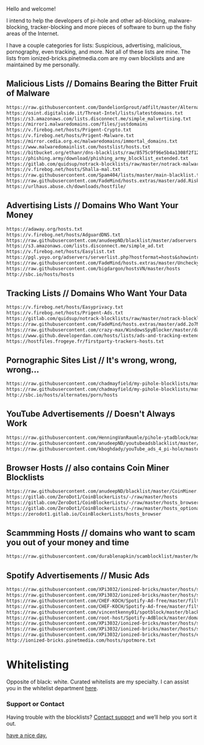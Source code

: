 Hello and welcome!

I intend to help the developers of pi-hole and other ad-blocking, malware-blocking, tracker-blocking and more pieces of software to burn up the fishy areas of the Internet.

I have a couple categories for lists: Suspicious, advertising, malicious, pornography, even tracking, and more.
Not all of these lists are mine. The lists from ionized-bricks.pinetmedia.com are my own blocklists and are maintained by me personally.


## Malicious Lists // Domains Bearing the Bitter Fruit of Malware

```Markdown
https://raw.githubusercontent.com/DandelionSprout/adfilt/master/Alternate%20versions%20Anti-Malware%20List/AntiMalwareHosts.txt
https://osint.digitalside.it/Threat-Intel/lists/latestdomains.txt
https://s3.amazonaws.com/lists.disconnect.me/simple_malvertising.txt
https://mirror1.malwaredomains.com/files/justdomains
https://v.firebog.net/hosts/Prigent-Crypto.txt
https://v.firebog.net/hosts/Prigent-Malware.txt
https://mirror.cedia.org.ec/malwaredomains/immortal_domains.txt
https://www.malwaredomainlist.com/hostslist/hosts.txt
https://bitbucket.org/ethanr/dns-blacklists/raw/8575c9f96e5b4a1308f2f12394abd86d0927a4a0/bad_lists/Mandiant_APT1_Report_Appendix_D.txt
https://phishing.army/download/phishing_army_blocklist_extended.txt
https://gitlab.com/quidsup/notrack-blocklists/raw/master/notrack-malware.txt
https://v.firebog.net/hosts/Shalla-mal.txt
https://raw.githubusercontent.com/Spam404/lists/master/main-blacklist.txt
https://raw.githubusercontent.com/FadeMind/hosts.extras/master/add.Risk/hosts
https://urlhaus.abuse.ch/downloads/hostfile/
```


## Advertising Lists // Domains Who Want Your Money

```Markdown
https://adaway.org/hosts.txt
https://v.firebog.net/hosts/AdguardDNS.txt
https://raw.githubusercontent.com/anudeepND/blacklist/master/adservers.txt
https://s3.amazonaws.com/lists.disconnect.me/simple_ad.txt
https://v.firebog.net/hosts/Easylist.txt
https://pgl.yoyo.org/adservers/serverlist.php?hostformat=hosts&showintro=0&mimetype=plaintext
https://raw.githubusercontent.com/FadeMind/hosts.extras/master/UncheckyAds/hosts
https://raw.githubusercontent.com/bigdargon/hostsVN/master/hosts
http://sbc.io/hosts/hosts
```


## Tracking Lists // Domains Who Want Your Data

```Markdown
https://v.firebog.net/hosts/Easyprivacy.txt
https://v.firebog.net/hosts/Prigent-Ads.txt
https://gitlab.com/quidsup/notrack-blocklists/raw/master/notrack-blocklist.txt
https://raw.githubusercontent.com/FadeMind/hosts.extras/master/add.2o7Net/hosts
https://raw.githubusercontent.com/crazy-max/WindowsSpyBlocker/master/data/hosts/spy.txt
https://www.github.developerdan.com/hosts/lists/ads-and-tracking-extended.txt
https://hostfiles.frogeye.fr/firstparty-trackers-hosts.txt
```


## Pornographic Sites List // It's wrong, wrong, wrong... 

```Markdown
https://raw.githubusercontent.com/chadmayfield/my-pihole-blocklists/master/lists/pi_blocklist_porn_all.list
https://raw.githubusercontent.com/chadmayfield/my-pihole-blocklists/master/lists/pi_blocklist_porn_top1m.list
http://sbc.io/hosts/alternates/porn/hosts
```


## YouTube Advertisements // Doesn't Always Work

```Markdown
https://raw.githubusercontent.com/HenningVanRaumle/pihole-ytadblock/master/ytadblock.txt
https://raw.githubusercontent.com/anudeepND/youtubeadsblacklist/master/domainlist.txt
https://raw.githubusercontent.com/kboghdady/youTube_ads_4_pi-hole/master/youtubelist.txt
```


## Browser Hosts // also contains Coin Miner Blocklists

```Markdown
https://raw.githubusercontent.com/anudeepND/blacklist/master/CoinMiner.txt
https://gitlab.com/ZeroDot1/CoinBlockerLists/-/raw/master/hosts
https://gitlab.com/ZeroDot1/CoinBlockerLists/-/raw/master/hosts_browser
https://gitlab.com/ZeroDot1/CoinBlockerLists/-/raw/master/hosts_optional
https://zerodot1.gitlab.io/CoinBlockerLists/hosts_browser
```


## Scammming Hosts // domains who want to scam you out of your money and time

```Markdown
https://raw.githubusercontent.com/durablenapkin/scamblocklist/master/hosts.txt
```


## Spotify Advertisements // Music Ads

```Markdown
https://raw.githubusercontent.com/XPi3032/ionized-bricks/master/hosts/spotifyads-justdomains.txt
https://raw.githubusercontent.com/XPi3032/ionized-bricks/master/hosts/spotifyads.txt
https://raw.githubusercontent.com/CHEF-KOCH/Spotify-Ad-free/master/filters/Spotify%20Update%20domains.txt
https://raw.githubusercontent.com/CHEF-KOCH/Spotify-Ad-free/master/filters/Spotify-HOSTS.txt
https://raw.githubusercontent.com/vincentkenny01/spotblock/master/black.list
https://raw.githubusercontent.com/root-host/Spotify-AdBlock/master/domains2
https://raw.githubusercontent.com/XPi3032/ionized-bricks/master/hosts/spotifyads-newlist.txt
https://raw.githubusercontent.com/XPi3032/ionized-bricks/master/hosts/spotblock-evenmore.txt
https://raw.githubusercontent.com/XPi3032/ionized-bricks/master/hosts/evenmorer.txt
http://ionized-bricks.pinetmedia.com/hosts/spotmore.txt
```


# Whitelisting

Opposite of black: white. Curated whitelists are my specialty. I can assist you in the whitelist department [here](http://whitelist.pinetmedia.com).


### Support or Contact

Having trouble with the blocklists? [Contact support](https://support.pinetmedia.com) and we’ll help you sort it out.

[have a nice day.](https://github.com/XPi3032/)
